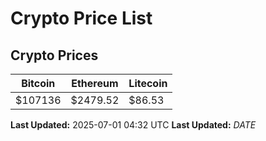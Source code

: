 # Crypto Price List

## Crypto Prices
| Bitcoin | Ethereum | Litecoin |
| ------- | -------- | -------- |
| $107136 | $2479.52 | $86.53 |
**Last Updated:** 2025-07-01 04:32 UTC
**Last Updated:** $DATE$
